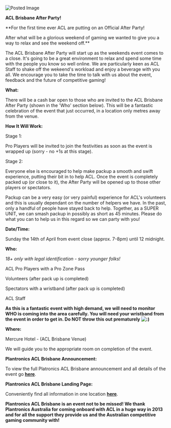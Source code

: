 ![Posted Image](http://imageshack.us/a/img205/7849/afterpartym.png)





**ACL Brisbane After Party!**





**For the first time ever ACL are putting on an Official After Party! 


After what will be a glorious weekend of gaming we wanted to give you a way to relax and see the weekend off.**




The ACL Brisbane After Party will start up as the weekends event comes to a close. It's going to be a great environment to relax and spend some time with the people you know so well online. We are particularly keen as ACL Staff to shake off the wekeend's workload and enjoy a beverage with you all. We encourage you to take the time to talk with us about the event, feedback and the future of competitive gaming!









**What:**

There will be a cash bar open to those who are invited to the ACL Brisbane After Party (shown in the 'Who' section below). This will be a fantastic celebration of the event that just occurred, in a location only metres away from the venue.






**How It Will Work:**


Stage 1:

Pro Players will be invited to join the festivities as soon as the event is wrapped up (sorry - no +1s at this stage).



Stage 2:

Everyone else is encouraged to help make packup a smooth and swift experience, putting their bit in to help ACL. Once the event is completely packed up (or close to it), the After Party will be opened up to those other players or spectators.





Packup can be a very easy (or very painful) experience for ACL's volunteers and this is usually dependant on the number of helpers we have. In the past, only a handful of people have stayed back to help. Together, as a SUPER UNIT, we can smash packup in possibly as short as 45 minutes. Please do what you can to help us in this regard so we can party with you!






**Date/Time:**

Sunday the 14th of April from event close (approx. 7-8pm) until 12 midnight.






**Who:**

*18+ only with legal identification - sorry younger folks!*


ACL Pro Players with a Pro Zone Pass 


Volunteers (after pack up is completed)


Spectators with a wristband (after pack up is completed)


ACL Staff





**As this is a fantastic event with high demand, we will need to monitor WHO is coming into the area carefully. You will need your wristband from the event in order to get in. Do NOT throw this out prematurely 
![:)](http://www.aclpro.com.au/forums/public/style_emoticons/<#EMO_DIR#>/smile.gif)**






**Where:**

Mercure Hotel - (ACL Brisbane Venue)


We will guide you to the appropriate room on completion of the event.






**Plantronics ACL Brisbane Announcement:**

To view the full Platronics ACL Brisbane announcement and all details of the event go 
**[here](http://www.aclpro.com.au/forums/topic/20039-plantronics-gamecom-acl-brisbane-announced/)**.






**Plantronics ACL Brisbane Landing Page:**

Conveniently find all information in one location 
**[here](http://www.aclpro.com.au/2013/events/brisbane/acl-brisbane-2013-landing-page)**.









**Plantronics ACL Brisbane is an event not to be missed! We thank Plantronics Australia for coming onboard with ACL in a huge way in 2013 and for all the support they provide us and the Australian competitive gaming community with!**